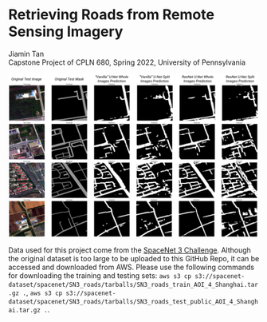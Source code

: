 # Retrieving Roads from Remote Sensing Imagery
Jiamin Tan     
Capstone Project of CPLN 680, Spring 2022, University of Pennsylvania     

![](misc/Figure5.png)

Data used for this project come from the [SpaceNet 3 Challenge](https://spacenet.ai/spacenet-roads-dataset/). Although the original dataset is too large to be uploaded to this GitHub Repo, it can be accessed and downloaded from AWS. Please use the following commands for downloading the training and testing sets: `aws s3 cp s3://spacenet-dataset/spacenet/SN3_roads/tarballs/SN3_roads_train_AOI_4_Shanghai.tar.gz .`, `aws s3 cp s3://spacenet-dataset/spacenet/SN3_roads/tarballs/SN3_roads_test_public_AOI_4_Shanghai.tar.gz .`.

